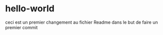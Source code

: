 # hello-world

ceci est un premier changement au fichier Readme dans le but de faire un premier commit
